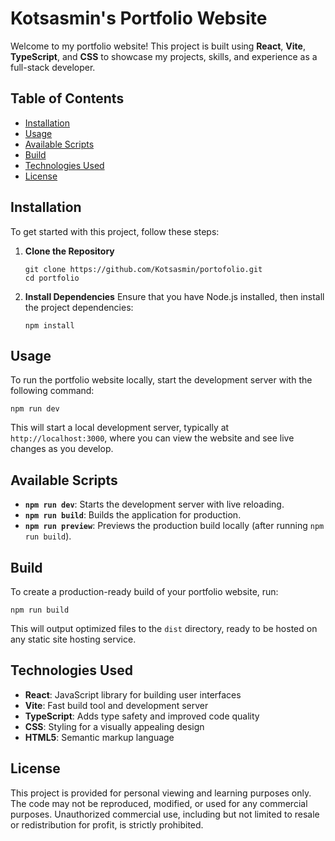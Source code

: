 # Kotsasmin's Portfolio Website

Welcome to my portfolio website! This project is built using **React**, **Vite**, **TypeScript**, and **CSS** to showcase my projects, skills, and experience as a full-stack developer. 

## Table of Contents
- [Installation](#installation)
- [Usage](#usage)
- [Available Scripts](#available-scripts)
- [Build](#build)
- [Technologies Used](#technologies-used)
- [License](#license)

## Installation

To get started with this project, follow these steps:

1. **Clone the Repository**
   ```
   git clone https://github.com/Kotsasmin/portofolio.git
   cd portfolio
   ```

2. **Install Dependencies**
   Ensure that you have Node.js installed, then install the project dependencies:
   ```
   npm install
   ```

## Usage

To run the portfolio website locally, start the development server with the following command:

```
npm run dev
```

This will start a local development server, typically at `http://localhost:3000`, where you can view the website and see live changes as you develop.

## Available Scripts

- **`npm run dev`**: Starts the development server with live reloading.
- **`npm run build`**: Builds the application for production.
- **`npm run preview`**: Previews the production build locally (after running `npm run build`).

## Build

To create a production-ready build of your portfolio website, run:

```
npm run build
```

This will output optimized files to the `dist` directory, ready to be hosted on any static site hosting service.

## Technologies Used

- **React**: JavaScript library for building user interfaces
- **Vite**: Fast build tool and development server
- **TypeScript**: Adds type safety and improved code quality
- **CSS**: Styling for a visually appealing design
- **HTML5**: Semantic markup language

## License

This project is provided for personal viewing and learning purposes only. The code may not be reproduced, modified, or used for any commercial purposes. Unauthorized commercial use, including but not limited to resale or redistribution for profit, is strictly prohibited.
